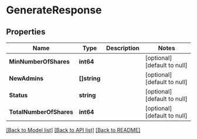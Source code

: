 # GenerateResponse

## Properties
Name | Type | Description | Notes
------------ | ------------- | ------------- | -------------
**MinNumberOfShares** | **int64** |  | [optional] [default to null]
**NewAdmins** | **[]string** |  | [optional] [default to null]
**Status** | **string** |  | [optional] [default to null]
**TotalNumberOfShares** | **int64** |  | [optional] [default to null]

[[Back to Model list]](../README.md#documentation-for-models) [[Back to API list]](../README.md#documentation-for-api-endpoints) [[Back to README]](../README.md)

